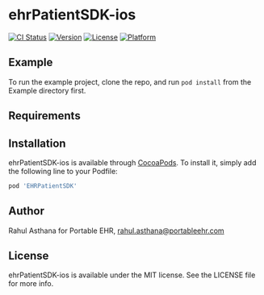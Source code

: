 # ehrPatientSDK-ios

[![CI Status](https://img.shields.io/travis/rasthana@gmail.com/ehrPatientSDK-ios.svg?style=flat)](https://travis-ci.org/rasthana@gmail.com/ehrPatientSDK-ios)
[![Version](https://img.shields.io/cocoapods/v/ehrPatientSDK-ios.svg?style=flat)](https://cocoapods.org/pods/ehrPatientSDK-ios)
[![License](https://img.shields.io/cocoapods/l/ehrPatientSDK-ios.svg?style=flat)](https://cocoapods.org/pods/ehrPatientSDK-ios)
[![Platform](https://img.shields.io/cocoapods/p/ehrPatientSDK-ios.svg?style=flat)](https://cocoapods.org/pods/ehrPatientSDK-ios)

## Example

To run the example project, clone the repo, and run `pod install` from the Example directory first.

## Requirements

## Installation

ehrPatientSDK-ios is available through [CocoaPods](https://cocoapods.org). To install
it, simply add the following line to your Podfile:

```ruby
pod 'EHRPatientSDK'
```

## Author

Rahul Asthana for Portable EHR, rahul.asthana@portableehr.com

## License

ehrPatientSDK-ios is available under the MIT license. See the LICENSE file for more info.
